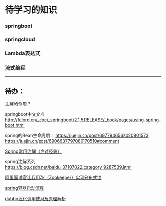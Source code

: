 # 待学习的知识

### springboot

### springcloud

### Lambda表达式

### 流式编程

---







## 待办：

注解的作用？

springboot中文文档 http://felord.cn/_doc/_springboot/2.1.5.RELEASE/_book/pages/using-spring-boot.html

spring的Bean生命周期：   https://juejin.cn/post/6977946562420801573   https://juejin.cn/post/6906637797080170510#comment

[Spring常用注解（绝对经典）](https://blog.csdn.net/guorui_java/article/details/107347754?ops_request_misc=%257B%2522request%255Fid%2522%253A%2522162472048016780265442128%2522%252C%2522scm%2522%253A%252220140713.130102334..%2522%257D&request_id=162472048016780265442128&biz_id=0&utm_medium=distribute.pc_search_result.none-task-blog-2~all~top_positive~default-1-107347754.first_rank_v2_pc_rank_v29&utm_term=spring%E5%B8%B8%E7%94%A8%E6%B3%A8%E8%A7%A3&spm=1018.2226.3001.4187)

spring注解系列 https://blog.csdn.net/baidu_37107022/category_9287539.html

[阿里面试官让我用Zk（Zookeeper）实现分布式锁](https://aobing.blog.csdn.net/article/details/105352672)

[spring容器启动流程](https://blog.csdn.net/a745233700/article/details/113761271)

[dubbo泛化调用使用及原理解析](https://www.jianshu.com/p/e3a42571e4d7)
